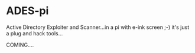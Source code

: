 # ADES-pi
Active Directory Exploiter and Scanner...in a pi with e-ink screen ;-)
it's just a plug and hack tools...

COMING....
